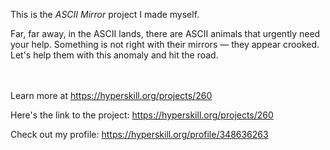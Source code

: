 This is the *ASCII Mirror* project I made myself.


<p>Far, far away, in the ASCII lands, there are ASCII animals that urgently need your help. Something is not right with their mirrors — they appear crooked. Let's help them with this anomaly and hit the road.</p><br/><br/>Learn more at <a href="https://hyperskill.org/projects/260?utm_source=ide&utm_medium=ide&utm_campaign=ide&utm_content=project-card">https://hyperskill.org/projects/260</a>

Here's the link to the project: https://hyperskill.org/projects/260

Check out my profile: https://hyperskill.org/profile/348636263